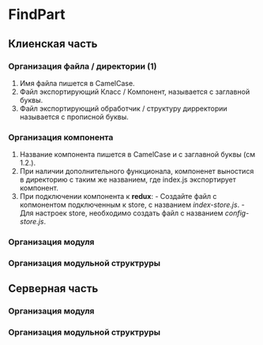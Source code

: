 # FindPart

## Клиенская часть

### Организация файла / директории (1)
  1. Имя файла пишется в CamelCase.
  2. Файл экспортирующий Класс / Компонент, называется с заглавной буквы.
  3. Файл экспортирующий обработчик / структуру дирректории называется с прописной буквы.

### Организация компонента
  1. Название компонента пишется в CamelCase и с заглавной буквы (см 1.2.).
  2. При наличии дополнительного функционала, компоненет выностися в директорию с таким же названием,
    где index.js экспортирует компонент.
  3. При подключении компонента к **redux**:
    - Создайте файл с копмонентом подключенным к store, с названием *index-store.js*.
    - Для наcтроек store, необходимо создать файл с названием *config-store.js*.

### Организация модуля
  

### Организация модульной структруры

## Серверная часть
### Организация модуля
### Организация модульной структруры
